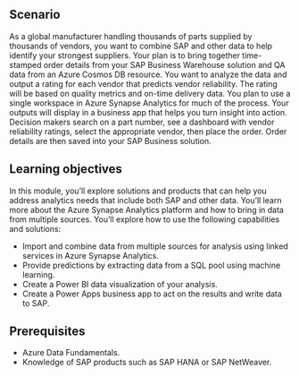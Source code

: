 ## Scenario

As a global manufacturer handling thousands of parts supplied by thousands of vendors, you want to combine SAP and other data to help identify your strongest suppliers. Your plan is to bring together time-stamped order details from your SAP Business Warehouse solution and QA data from an Azure Cosmos DB resource. You want to analyze the data and output a rating for each vendor that predicts vendor reliability. The rating will be based on quality metrics and on-time delivery data. You plan to use a single workspace in Azure Synapse Analytics for much of the process. Your outputs will display in a business app that helps you turn insight into action. Decision makers search on a part number, see a dashboard with vendor reliability ratings, select the appropriate vendor, then place the order. Order details are then saved into your SAP Business solution.

## Learning objectives

In this module, you’ll explore solutions and products that can help you address analytics needs that include both SAP and other data. You’ll learn more about the Azure Synapse Analytics platform and how to bring in data from multiple sources. You’ll explore how to use the following capabilities and solutions:

- Import and combine data from multiple sources for analysis using linked services in Azure Synapse Analytics.
- Provide predictions by extracting data from a SQL pool using machine learning.
- Create a Power BI data visualization of your analysis.
- Create a Power Apps business app to act on the results and write data to SAP.

## Prerequisites

- Azure Data Fundamentals.
- Knowledge of SAP products such as SAP HANA or SAP NetWeaver.

